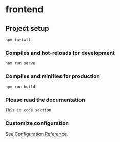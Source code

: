 # frontend

## Project setup
```
npm install
```

### Compiles and hot-reloads for development
```
npm run serve
```

### Compiles and minifies for production
```
npm run build
```

### Please read the documentation

```
This is code section
```

### Customize configuration
See [Configuration Reference](https://cli.vuejs.org/config/).
